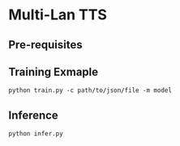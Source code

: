 # Multi-Lan TTS

## Pre-requisites


## Training Exmaple
```
python train.py -c path/to/json/file -m model
```

## Inference

```
python infer.py
```

